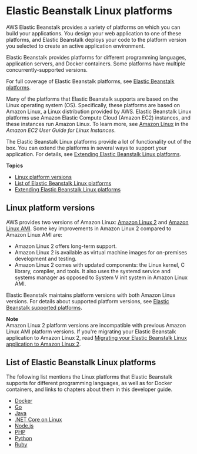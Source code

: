 # Elastic Beanstalk Linux platforms<a name="platforms-linux"></a>

AWS Elastic Beanstalk provides a variety of platforms on which you can build your applications\. You design your web application to one of these platforms, and Elastic Beanstalk deploys your code to the platform version you selected to create an active application environment\.

Elastic Beanstalk provides platforms for different programming languages, application servers, and Docker containers\. Some platforms have multiple concurrently\-supported versions\.

For full coverage of Elastic Beanstalk platforms, see [Elastic Beanstalk platforms](concepts-all-platforms.md)\.

Many of the platforms that Elastic Beanstalk supports are based on the Linux operating system \(OS\)\. Specifically, these platforms are based on Amazon Linux, a Linux distribution provided by AWS\. Elastic Beanstalk Linux platforms use Amazon Elastic Compute Cloud \(Amazon EC2\) instances, and these instances run Amazon Linux\. To learn more, see [Amazon Linux](https://docs.aws.amazon.com/AWSEC2/latest/UserGuide/amazon-linux-ami-basics.html) in the *Amazon EC2 User Guide for Linux Instances*\.

The Elastic Beanstalk Linux platforms provide a lot of functionality out of the box\. You can extend the platforms in several ways to support your application\. For details, see [Extending Elastic Beanstalk Linux platforms](platforms-linux-extend.md)\.

**Topics**
+ [Linux platform versions](#platforms-linux.versions)
+ [List of Elastic Beanstalk Linux platforms](#platforms-linux.list)
+ [Extending Elastic Beanstalk Linux platforms](platforms-linux-extend.md)

## Linux platform versions<a name="platforms-linux.versions"></a>

AWS provides two versions of Amazon Linux: [Amazon Linux 2](https://aws.amazon.com/amazon-linux-2/) and [Amazon Linux AMI](https://aws.amazon.com/amazon-linux-ami/)\. Some key improvements in Amazon Linux 2 compared to Amazon Linux AMI are:
+ Amazon Linux 2 offers long\-term support\.
+ Amazon Linux 2 is available as virtual machine images for on\-premises development and testing\.
+ Amazon Linux 2 comes with updated components: the Linux kernel, C library, compiler, and tools\. It also uses the systemd service and systems manager as opposed to System V init system in Amazon Linux AMI\.

Elastic Beanstalk maintains platform versions with both Amazon Linux versions\. For details about supported platform versions, see [Elastic Beanstalk supported platforms](concepts.platforms.md)\.

**Note**  
Amazon Linux 2 platform versions are incompatible with previous Amazon Linux AMI platform versions\. If you're migrating your Elastic Beanstalk application to Amazon Linux 2, read [Migrating your Elastic Beanstalk Linux application to Amazon Linux 2](using-features.migration-al.md)\.

## List of Elastic Beanstalk Linux platforms<a name="platforms-linux.list"></a>

The following list mentions the Linux platforms that Elastic Beanstalk supports for different programming languages, as well as for Docker containers, and links to chapters about them in this developer guide\.
+ [Docker](create_deploy_docker.md)
+ [Go](create_deploy_go.md)
+ [Java](create_deploy_Java.md)
+ [\.NET Core on Linux](create-deploy-dotnet-core-linux.md)
+ [Node\.js](create_deploy_nodejs.md)
+ [PHP](create_deploy_PHP_eb.md)
+ [Python](create-deploy-python-apps.md)
+ [Ruby](create_deploy_Ruby.md)